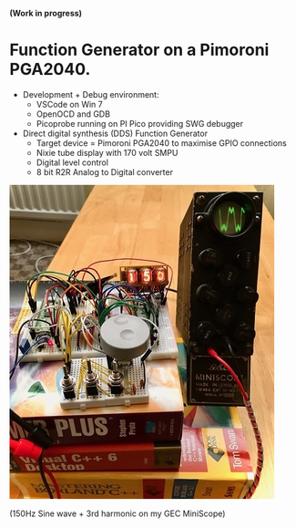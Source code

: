 ****(Work in progress)****
# Function Generator on a Pimoroni PGA2040. #

* Development + Debug environment:
  * VSCode on Win 7
  * OpenOCD and GDB
  * Picoprobe running on PI Pico providing SWG debugger
* Direct digital synthesis (DDS) Function Generator
  * Target device = Pimoroni PGA2040 to maximise GPIO connections
  * Nixie tube display with 170 volt SMPU
  * Digital level control
  * 8 bit R2R Analog to Digital converter

![Hardware](https://github.com/oddwires/RP2040/blob/master/Function%20Generator/Images/FunctionGenerator.jpg)

(150Hz Sine wave + 3rd harmonic on my GEC MiniScope)
